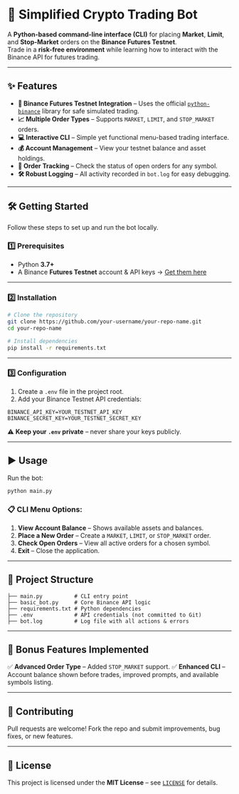 

# 🚀 Simplified Crypto Trading Bot

A **Python-based command-line interface (CLI)** for placing **Market**, **Limit**, and **Stop-Market** orders on the **Binance Futures Testnet**.  
Trade in a **risk-free environment** while learning how to interact with the Binance API for futures trading.

---

## ✨ Features

- **🔗 Binance Futures Testnet Integration** – Uses the official [`python-binance`](https://github.com/sammchardy/python-binance) library for safe simulated trading.
- **📈 Multiple Order Types** – Supports `MARKET`, `LIMIT`, and `STOP_MARKET` orders.
- **💻 Interactive CLI** – Simple yet functional menu-based trading interface.
- **💰 Account Management** – View your testnet balance and asset holdings.
- **📜 Order Tracking** – Check the status of open orders for any symbol.
- **🛠 Robust Logging** – All activity recorded in `bot.log` for easy debugging.

---

## 🛠 Getting Started

Follow these steps to set up and run the bot locally.

### **1️⃣ Prerequisites**
- Python **3.7+**
- A Binance **Futures Testnet** account & API keys → [Get them here](https://testnet.binancefuture.com/)

---

### **2️⃣ Installation**

```bash
# Clone the repository
git clone https://github.com/your-username/your-repo-name.git
cd your-repo-name

# Install dependencies
pip install -r requirements.txt
````

---

### **3️⃣ Configuration**

1. Create a `.env` file in the project root.
2. Add your Binance Testnet API credentials:

```
BINANCE_API_KEY=YOUR_TESTNET_API_KEY
BINANCE_SECRET_KEY=YOUR_TESTNET_SECRET_KEY
```

⚠ **Keep your `.env` private** – never share your keys publicly.

---

## ▶ Usage

Run the bot:

```bash
python main.py
```

### 📋 CLI Menu Options:

1. **View Account Balance** – Shows available assets and balances.
2. **Place a New Order** – Create a `MARKET`, `LIMIT`, or `STOP_MARKET` order.
3. **Check Open Orders** – View all active orders for a chosen symbol.
4. **Exit** – Close the application.

---

## 📂 Project Structure

```
├── main.py          # CLI entry point
├── basic_bot.py     # Core Binance API logic
├── requirements.txt # Python dependencies
├── .env             # API credentials (not committed to Git)
├── bot.log          # Log file with all actions & errors
```

---

## 🎯 Bonus Features Implemented

✅ **Advanced Order Type** – Added `STOP_MARKET` support.
✅ **Enhanced CLI** – Account balance shown before trades, improved prompts, and available symbols listing.

---

## 🤝 Contributing

Pull requests are welcome!
Fork the repo and submit improvements, bug fixes, or new features.

---

## 📜 License

This project is licensed under the **MIT License** – see [`LICENSE`](LICENSE) for details.

